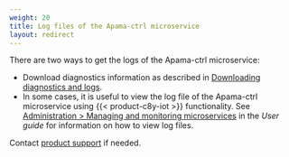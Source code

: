 ```yaml
---
weight: 20
title: Log files of the Apama-ctrl microservice
layout: redirect
---
```


There are two ways to get the logs of the Apama-ctrl microservice:

- Download diagnostics information as described in [Downloading diagnostics and logs](#diagnostics-download).
- In some cases, it is useful to view the log file of the Apama-ctrl microservice using {{< product-c8y-iot >}} functionality.
  See [Administration > Managing and monitoring microservices](/users-guide/administration/#managing-microservices) in the *User guide* for information on how to view log files.

Contact [product support](/welcome/contacting-support) if needed.
